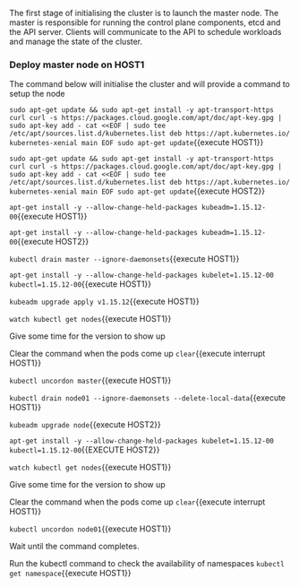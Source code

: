 

The first stage of initialising the cluster is to launch the master node. 
The master is responsible for running the control plane components, etcd and the API server. 
Clients will communicate to the API to schedule workloads and manage the state of the cluster.

### Deploy master node on HOST1

The command below will initialise the cluster and will provide a command to setup the node

`sudo apt-get update && sudo apt-get install -y apt-transport-https curl
curl -s https://packages.cloud.google.com/apt/doc/apt-key.gpg | sudo apt-key add -
cat <<EOF | sudo tee /etc/apt/sources.list.d/kubernetes.list
deb https://apt.kubernetes.io/ kubernetes-xenial main
EOF
sudo apt-get update`{{execute HOST1}}

`sudo apt-get update && sudo apt-get install -y apt-transport-https curl
curl -s https://packages.cloud.google.com/apt/doc/apt-key.gpg | sudo apt-key add -
cat <<EOF | sudo tee /etc/apt/sources.list.d/kubernetes.list
deb https://apt.kubernetes.io/ kubernetes-xenial main
EOF
sudo apt-get update`{{execute HOST2}}

`apt-get install -y --allow-change-held-packages kubeadm=1.15.12-00`{{execute HOST1}}

`apt-get install -y --allow-change-held-packages kubeadm=1.15.12-00`{{execute HOST2}}

`kubectl drain master --ignore-daemonsets`{{execute HOST1}}

`apt-get install -y --allow-change-held-packages kubelet=1.15.12-00 kubectl=1.15.12-00`{{execute HOST1}} 

`kubeadm upgrade apply v1.15.12`{{execute HOST1}}

`watch kubectl get nodes`{{execute HOST1}}

Give some time for the version to show up

Clear the command when the pods come up
`clear`{{execute interrupt HOST1}}

`kubectl uncordon master`{{execute HOST1}}

`kubectl drain node01 --ignore-daemonsets --delete-local-data`{{execute HOST1}}

`kubeadm upgrade node`{{execute  HOST2}}

`apt-get install -y --allow-change-held-packages kubelet=1.15.12-00 kubectl=1.15.12-00`{{EXECUTE HOST2}}

`watch kubectl get nodes`{{execute HOST1}}

Give some time for the version to show up

Clear the command when the pods come up
`clear`{{execute interrupt HOST1}}


`kubectl uncordon node01`{{execute HOST1}}


Wait until the command completes.

Run the kubectl command to check the availability of namespaces
`kubectl get namespace`{{execute HOST1}}


